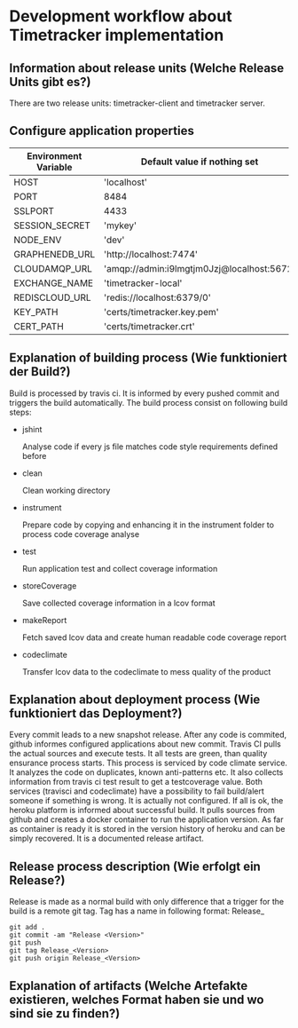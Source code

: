 # Development workflow about Timetracker implementation

## Information about release units (Welche Release Units gibt es?)

There are two release units: timetracker-client and timetracker server.

## Configure application properties

Environment Variable  | Default value if nothing set
------------- | -------------
HOST  | 'localhost' | host to bind to
PORT  | 8484 | Port for the http webserver to listen for
SSLPORT | 4433 | Port to be used by ssl connection or false if no ssl needed
SESSION_SECRET | 'mykey' | Secret string to encrypt cookies
NODE_ENV | 'dev' | Environment
GRAPHENEDB_URL| 'http://localhost:7474' | URL to the neo4j instance
CLOUDAMQP_URL| 'amqp://admin:i9lmgtjm0Jzj@localhost:5672' | URL to the amqp instance
EXCHANGE_NAME | 'timetracker-local' | Name of exchange to be used for event population in the cloud
REDISCLOUD_URL | 'redis://localhost:6379/0' | URL to the redis instance
KEY_PATH | 'certs/timetracker.key.pem' | Path to the key certificate key
CERT_PATH| 'certs/timetracker.crt' | Path to the certificate for ssl

## Explanation of building process (Wie funktioniert der Build?)

Build is processed by travis ci. It is informed by every pushed commit and triggers the build automatically.
The build process consist on following build steps:

 * jshint 
 
     Analyse code if every js file matches code style requirements defined before
   
 * clean
 
    Clean working directory
    
 * instrument
 
    Prepare code by copying and enhancing it in the instrument folder to process code coverage analyse
    
 * test
 
     Run application test and collect coverage information
    
 * storeCoverage
 
    Save collected coverage information in a lcov format
     
 * makeReport
 
    Fetch saved lcov data and create human readable code coverage report
    
 * codeclimate
 
    Transfer lcov data to the codeclimate to mess quality of the product

## Explanation about deployment process (Wie funktioniert das Deployment?)

Every commit leads to a new snapshot release. After any code is commited, github informes configured applications about new commit.
Travis CI pulls the actual sources and execute tests. It all tests are green, than quality ensurance process starts.
This process is serviced by code climate service. It analyzes the code on duplicates, known anti-patterns etc. It also collects information from travis ci test result to get a testcoverage value.
Both services (travisci and codeclimate) have a possibility to fail build/alert someone if something is wrong. It is actually not configured.
If all is ok, the heroku platform is informed about successful build. It pulls sources from github and creates a docker container to run the application version.
As far as container is ready it is stored in the version history of heroku and can be simply recovered. It is a documented release artifact.

## Release process description (Wie erfolgt ein Release?)

Release is made as a normal build with only difference that a trigger for the build is a remote git tag.
Tag has a name in following format: Release_<Version>

```
git add .
git commit -am "Release <Version>"
git push
git tag Release_<Version>
git push origin Release_<Version>
```

## Explanation of artifacts (Welche Artefakte existieren, welches Format haben sie und wo sind sie zu finden?)

